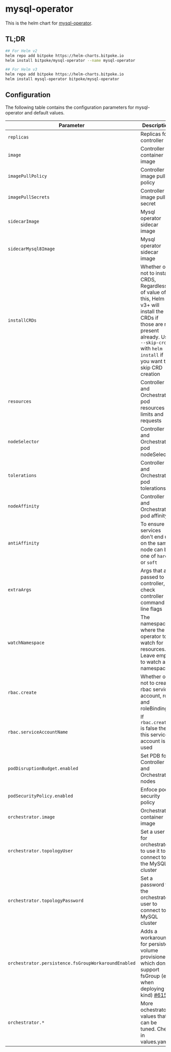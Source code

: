 # mysql-operator

This is the helm chart for [mysql-operator](https://github.com/bitpoke/mysql-operator).

## TL;DR
```sh
## For Helm v2
helm repo add bitpoke https://helm-charts.bitpoke.io
helm install bitpoke/mysql-operator --name mysql-operator

## For Helm v3
helm repo add bitpoke https://helm-charts.bitpoke.io
helm install mysql-operator bitpoke/mysql-operator
```

## Configuration
The following table contains the configuration parameters for mysql-operator and default values.

| Parameter                       | Description                                                                                   | Default value                                           |
| ---                             | ---                                                                                           | ---                                                     |
| `replicas`                      | Replicas for controller                                                                       | `1`                                                     |
| `image`                         | Controller container image                                                                    | `docker.io/bitpoke/mysql-operator:latest`               |
| `imagePullPolicy`               | Controller image pull policy                                                                  | `IfNotPresent`                                          |
| `imagePullSecrets`              | Controller image pull secret                                                                  |                                                         |
| `sidecarImage`                  | Mysql operator sidecar image                                                                  | `docker.io/bitpoke/mysql-operator-sidecar-5.7:latest`   |
| `sidecarMysql8Image`            | Mysql operator sidecar image                                                                  | `docker.io/bitpoke/mysql-operator-sidecar-8.0:latest`   |
| `installCRDs`                   | Whether or not to install CRDS, Regardless of value of this, Helm v3+ will install the CRDs if those are not present already. Use `--skip-crds` with `helm install` if you want to skip CRD creation                                                                | `true`                                    |
| `resources`                     | Controller and Orchestrator pod resources limits and requests                                 | `{}`                                                    |
| `nodeSelector`                  | Controller and Orchestrator pod nodeSelector                                                  | `{}`                                                    |
| `tolerations`                   | Controller and Orchestrator pod tolerations                                                   | `{}`                                                    |
| `nodeAffinity`                  | Controller and Orchestrator pod affinity                                                      | `{}`                                                    |
| `antiAffinity`                  | To ensure 2 services don't end up on the same node can be one of `hard` or `soft`             | `hard`                                                  |
| `extraArgs`                     | Args that are passed to controller, check controller command line flags                       | `[]`                                                    |
| `watchNamespace`                | The namespace where the operator to watch for resources. Leave empty to watch all namespaces. | `""`                                                    |
| `rbac.create`                   | Whether or not to create rbac service account, role and roleBinding                           | `true`                                                  |
| `rbac.serviceAccountName`       | If `rbac.create` is false then this service account is used                                   | a newly created one or `default`                        |
| `podDisruptionBudget.enabled`   | Set PDB for Controller and Orchestrator nodes                                                 | `true`                                                  |
| `podSecurityPolicy.enabled`     | Enfoce pod security policy                                                                    | `false`                                                 |
| `orchestrator.image`            | Orchestrator container image                                                                  | `docker.io/bitpoke/mysql-operator-orchestrator:latest`  |
| `orchestrator.topologyUser`     | Set a user for orchestrator to use it to connect to the MySQL cluster                         | `orchestrator`                                          |
| `orchestrator.topologyPassword` | Set a password for the orchestrator user to connect to MySQL cluster                          | `<random string>`                                       |
| `orchestrator.persistence.fsGroupWorkaroundEnabled` | Adds a  workaround for persistent volume provisioners which don't support fsGroup (eg. when deploying to kind) [#615](https://github.com/bitpoke/mysql-operator/issues/615) | `false` |
| `orchestrator.*`                | More ochestrator values that can be tuned. Check in values.yaml                               |                                                         |
